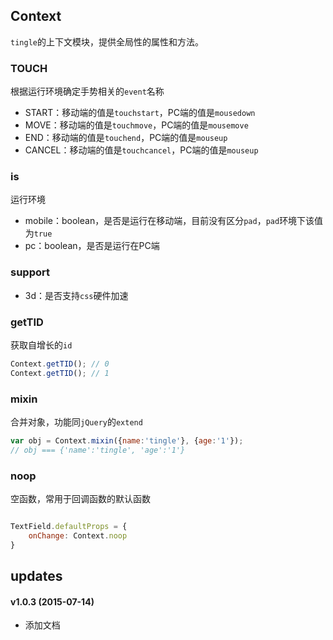 ## Context

`tingle`的上下文模块，提供全局性的属性和方法。

### TOUCH

根据运行环境确定手势相关的`event`名称

* START：移动端的值是`touchstart`，PC端的值是`mousedown`
* MOVE：移动端的值是`touchmove`，PC端的值是`mousemove`
* END：移动端的值是`touchend`，PC端的值是`mouseup`
* CANCEL：移动端的值是`touchcancel`，PC端的值是`mouseup`

### is

运行环境

* mobile：boolean，是否是运行在移动端，目前没有区分`pad`，`pad`环境下该值为`true`
* pc：boolean，是否是运行在PC端

### support

* 3d：是否支持`css`硬件加速

### getTID

获取自增长的`id`

```js
Context.getTID(); // 0
Context.getTID(); // 1
```

### mixin

合并对象，功能同`jQuery`的`extend`

```js
var obj = Context.mixin({name:'tingle'}, {age:'1'});
// obj === {'name':'tingle', 'age':'1'}
```

### noop

空函数，常用于回调函数的默认函数

```js

TextField.defaultProps = {
    onChange: Context.noop
}
```


## updates

#### v1.0.3 (2015-07-14)

* 添加文档


